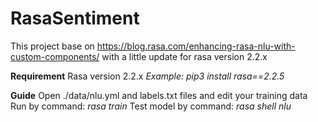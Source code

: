 # RasaSentiment

This project base on https://blog.rasa.com/enhancing-rasa-nlu-with-custom-components/ with a little update for rasa version 2.2.x

**Requirement**
Rasa version 2.2.x
*Example: pip3 install rasa==2.2.5*

**Guide**
Open ./data/nlu.yml and labels.txt files and edit your training data
Run by command: *rasa train*
Test model by command: *rasa shell nlu*